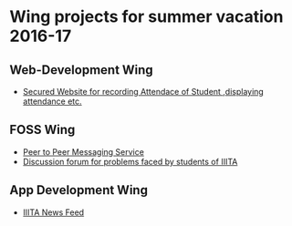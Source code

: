 Wing projects for summer vacation 2016-17
============================================

Web-Development Wing
----------------------------------
* [Secured Website for recording Attendace of Student ,displaying attendance etc.](#)

FOSS Wing
----------------------------------
* [Peer to Peer Messaging Service](#)
* [Discussion forum for problems faced by students of IIITA](#)

App Development Wing
----------------------------------
* [IIITA News Feed](#)
